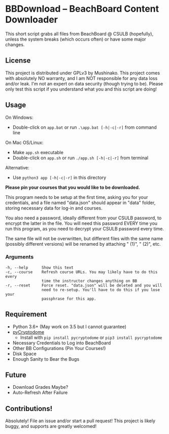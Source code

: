 #   BBDownload – BeachBoard Content Downloader
This short script grabs all files from BeachBoard @ CSULB (hopefully),
unless the system breaks (which occurs often) or have some major changes.

##  License
This project is distributed under GPLv3 by Mushinako. This project comes
with absolutely NO warranty, and I am NOT responsible for any data loss
and/or leak. I'm not an expert on data security (though trying to be).
Please only test this script if you understand what you and this script
are doing!

##  Usage
On Windows:
- Double-click on `app.bat` or run `.\app.bat [-h|-c|-r]` from command line

On Mac OS/Linux:
- Make `app.sh` executable
- Double-click on `app.sh` or run `./app.sh [-h|-c|-r]` from terminal

Alternative:
- Use `python3 app [-h|-c|-r]` in this directory

**Please pin your courses that you would like to be downloaded.**

This program needs to be setup at the first time, asking you for your
credentials, and a file named "data.json" should appear in "data" folder,
storing necessary data for log-in and courses.

You also need a password, ideally different from your CSULB password, to
encrypt the latter in the file. You will need this password EVERY time you
run this program, as you need to decrypt your CSULB password every time.

The same file will not be overwritten, but different files with the same
name (possibly different versions) will be renamed by attaching " (1)",
" (2)", etc.

### Arguments
```
-h, --help      Show this text
-c, --course    Refresh course URLs. You may likely have to do this every
                time the instructor changes anything on BB
-r, --reset     Force reset. "data.json" will be deleted and you will
                need to re-setup. You'll have to do this if you lose your
                passphrase for this app.
```

##  Requirement
* Python 3.6+ (May work on 3.5 but I cannot guarantee)
* [pyCryptodome](https://www.pycryptodome.org/en/latest/index.html)
    * Install with `pip install pycryptodome` or `pip3 install pycryptodome`
* Necessary Credentials to Log into BeachBoard
* Other BB Configurations (Pin Your Courses!)
* Disk Space
* Enough Sanity to Bear the Bugs

##  Future
* Download Grades Maybe?
* Auto-Refresh After Failure

##  Contributions!
Absolutely! File an issue and/or start a pull request! This project is likely
buggy, and supports are greatly welcomed!
